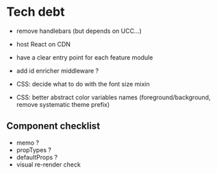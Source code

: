 # Tech debt
- remove handlebars (but depends on UCC...)
- host React on CDN

- have a clear entry point for each feature module
- add id enricher middleware ?

- CSS: decide what to do with the font size mixin
- CSS: better abstract color variables names (foreground/background, remove systematic theme prefix)


## Component checklist
- memo ?
- propTypes ?
- defaultProps ?
- visual re-render check
